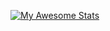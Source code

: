 [![My Awesome Stats](https://awesome-github-stats.azurewebsites.net/user-stats/svasorcery?cardType=level&theme=city-lights&Border=5D8CB3)](https://awesome-github-stats.azurewebsites.net/user-stats/svasorcery?cardType=level&theme=city-lights&Border=5D8CB3)
